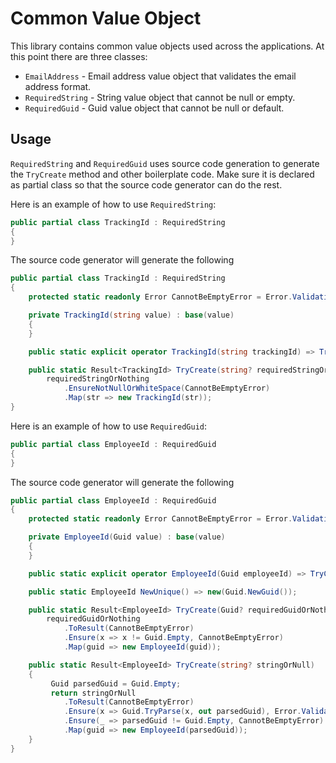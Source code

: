 # Common Value Object
This library contains common value objects used across the applications. 
At this point there are three classes:

- `EmailAddress` - Email address value object that validates the email address format.
- `RequiredString` - String value object that cannot be null or empty.
- `RequiredGuid` - Guid value object that cannot be null or default.

## Usage
`RequiredString` and `RequiredGuid` uses source code generation to generate the `TryCreate` method
and other boilerplate code. Make sure it is declared as partial class so that the source code
generator can do the rest.

Here is an example of how to use `RequiredString`:

```csharp
public partial class TrackingId : RequiredString
{
}
```

The source code generator will generate the following

```csharp
public partial class TrackingId : RequiredString
{
    protected static readonly Error CannotBeEmptyError = Error.Validation("Tracking Id cannot be empty.", "trackingId");

    private TrackingId(string value) : base(value)
    {
    }

    public static explicit operator TrackingId(string trackingId) => TryCreate(trackingId).Value;

    public static Result<TrackingId> TryCreate(string? requiredStringOrNothing) =>
        requiredStringOrNothing
            .EnsureNotNullOrWhiteSpace(CannotBeEmptyError)
            .Map(str => new TrackingId(str));
}
```
Here is an example of how to use `RequiredGuid`:

```csharp
public partial class EmployeeId : RequiredGuid
{
}
```

The source code generator will generate the following

```csharp
public partial class EmployeeId : RequiredGuid
{
    protected static readonly Error CannotBeEmptyError = Error.Validation("Employee Id cannot be empty.", "employeeId");

    private EmployeeId(Guid value) : base(value)
    {
    }

    public static explicit operator EmployeeId(Guid employeeId) => TryCreate(employeeId).Value;

    public static EmployeeId NewUnique() => new(Guid.NewGuid());

    public static Result<EmployeeId> TryCreate(Guid? requiredGuidOrNothing) =>
        requiredGuidOrNothing
            .ToResult(CannotBeEmptyError)
            .Ensure(x => x != Guid.Empty, CannotBeEmptyError)
            .Map(guid => new EmployeeId(guid));

    public static Result<EmployeeId> TryCreate(string? stringOrNull)
    {
         Guid parsedGuid = Guid.Empty;
         return stringOrNull
            .ToResult(CannotBeEmptyError)
            .Ensure(x => Guid.TryParse(x, out parsedGuid), Error.Validation("string is not in valid format.", "employeeId"))
            .Ensure(_ => parsedGuid != Guid.Empty, CannotBeEmptyError)
            .Map(guid => new EmployeeId(parsedGuid));
    }
}
```